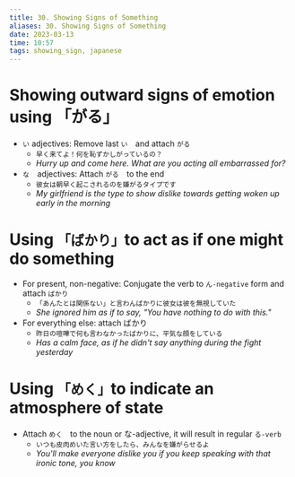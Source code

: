 ```yaml
---
title: 30. Showing Signs of Something
aliases: 30. Showing Signs of Something
date: 2023-03-13
time: 10:57
tags: showing_sign, japanese
---
```


# Showing outward signs of emotion using 「がる」

-   `い` adjectives: Remove last `い`　and attach `がる`
    -   `早く来てよ！何を恥ずかしがっているの？`
    -   _Hurry up and come here. What are you acting all embarrassed for?_
-   `な`　adjectives: Attach `がる`　to the end
    -   `彼女は朝早く起こされるのを嫌がるタイプです`
    -   _My girlfriend is the type to show dislike towards getting woken up early in the morning_

# Using `「ばかり」`to act as if one might do something

-   For present, non-negative: Conjugate the verb to `ん-negative` form and attach `ばかり`
    -   `「あんたとは関係ない」と言わんばかりに彼女は彼を無視していた`
    -   _She ignored him as if to say, "You have nothing to do with this."_
-   For everything else: attach ばかり
    -   `昨日の喧嘩で何も言わなかったばかりに、平気な顔をしている`
    -   _Has a calm face, as if he didn't say anything during the fight yesterday_

# Using `「めく」`to indicate an atmosphere of state

-   Attach `めく`　to the noun or な-adjective, it will result in regular `る-verb`
    -   `いつも皮肉めいた言い方をしたら、みんなを嫌がらせるよ`
    -   _You'll make everyone dislike you if you keep speaking with that ironic tone, you know_